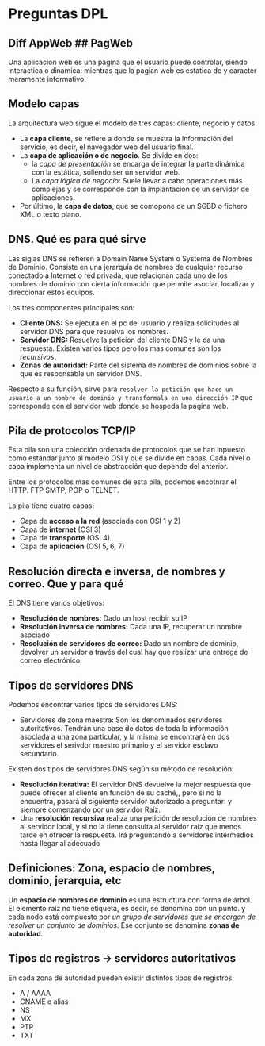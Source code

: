 # Preguntas DPL

## Diff AppWeb ## PagWeb

Una aplicacion web es una pagina que el usuario puede controlar, siendo interactica o dinamica: mientras que la pagian web es estatica de y caracter meramente informativo.

## Modelo capas

La arquitectura web sigue el modelo de tres capas:
cliente, negocio y datos.

- La **capa cliente**, se refiere a donde se muestra la información del servicio, es decir, el navegador web del usuario final.
- La **capa de aplicación o de negocio**. Se divide en dos:
  - la _capa de presentación_ se encarga de integrar la parte dinámica con la estática, soliendo ser un servidor web.
  - La _capa lógica de negocio_: Suele llevar a cabo operaciones más complejas y se corresponde con la implantación de un servidor de aplicaciones.
- Por último, la **capa de datos**, que se comopone de un SGBD o fichero XML o texto plano.

## DNS. Qué es para qué sirve

Las siglas DNS se refieren a Domain Name System o Systema de Nombres de Dominio. Consiste en una jerarquía de nombres de cualquier recurso conectado a Internet o red privada, que relacionan cada uno de los nombres de dominio con cierta información que permite asociar, localizar y direccionar estos equipos.

Los tres componentes principales son:

- **Cliente DNS:** Se ejecuta en el pc del usuario y realiza solicitudes al servidor DNS para que resuelva los nombres.
- **Servidor DNS:** Resuelve la peticion del cliente DNS y le da una respuesta. Existen varios tipos pero los mas comunes son los _recursivos_.
- **Zonas de autoridad:** Parte del sistema de nombres de dominios sobre la que es responsable un servidor DNS.

Respecto a su función, sirve para `resolver la petición que hace un usuario a un nombre de dominio y transformala en una dirección IP` que corresponde con el servidor web donde se hospeda la página web.

## Pila de protocolos TCP/IP

Esta pila son una colección ordenada de protocolos que se han inpuesto como estandar junto al modelo OSI y que se divide en capas. Cada nivel o capa implementa un nivel de abstracción que depende del anterior.

Entre los protocolos mas comunes de esta pila, podemos encotnrar el HTTP. FTP SMTP, POP o TELNET.

La pila tiene cuatro capas:

- Capa de **acceso a la red** (asociada con OSI 1 y 2)
- Capa de **internet** (OSI 3)
- Capa de **transporte** (OSI 4)
- Capa de **aplicación** (OSI 5, 6, 7)

## Resolución directa e inversa, de nombres y correo. Que y para qué

El DNS tiene varios objetivos:

- **Resolución de nombres:** Dado un host recibir su IP
- **Resolución inversa de nombres:** Dada una IP, recuperar un nombre asociado
- **Resolución de servidores de correo:** Dado un nombre de dominio, devolver un servidor a través del cual hay que realizar una entrega de correo electrónico.

## Tipos de servidores DNS

Podemos encontrar varios tipos de servidores DNS:

- Servidores de zona maestra: Son los denominados servidores autoritativos. Tendrán una base de datos de toda la información asociada a una zona particular, y la misma se encontrará en dos servidores el serivdor maestro primario y el servidor esclavo secundario.

Existen dos tipos de servidores DNS según su método de resolución:

- **Resolución iterativa:** El servidor DNS devuelve la mejor respuesta que puede ofrecer al cliente en función de su caché,, pero si no la encuentra, pasará al siguiente servidor autorizado a preguntar: y siempre comenzando por un servidor Raíz.
- Una **resolución recursiva** realiza una petición de resolución de nombres al servidor local, y si no la tiene consulta al servidor raíz que menos tarde en ofrecer la respuesta. Irá preguntando a servidores intermedios hasta llegar al adecuado

## **Definiciones:** Zona, espacio de nombres, dominio, jerarquia, etc

Un **espacio de nombres de dominio** es una estructura con forma de árbol. El elemento raíz no tiene etiqueta, es decir, se denomina con un punto. y cada nodo está compuesto por _un grupo de servidores que se encargan de resolver un conjunto de dominios_. Ese conjunto se denomina **zonas de autoridad**.

## Tipos de registros -> servidores autoritativos

En cada zona de autoridad pueden existir distintos tipos de registros:

- A / AAAA
- CNAME o alias
- NS
- MX
- PTR
- TXT